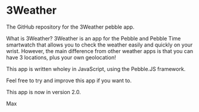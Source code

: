 # 3Weather
The GitHub repository for the 3Weather pebble app.

What is 3Weather?
3Weather is an app for the Pebble and Pebble Time smartwatch that allows you to check the weather easily and quickly on your wrist.
However, the main difference from other weather apps is that you can have 3 locations, plus your own geolocation!

This app is written wholey in JavaScript, using the Pebble.JS framework.

Feel free to try and improve this app if you want to.

This app is now in version 2.0.

Max
